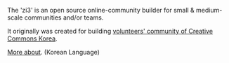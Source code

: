 The 'zi3' is an open source online-community builder for small & medium-scale communities and/or teams.

It originally was created for building [volunteers' community of Creative Commons Korea](http://vc.cckorea.org/).

[More about](http://thinkr.egloos.com/2393252). (Korean Language)